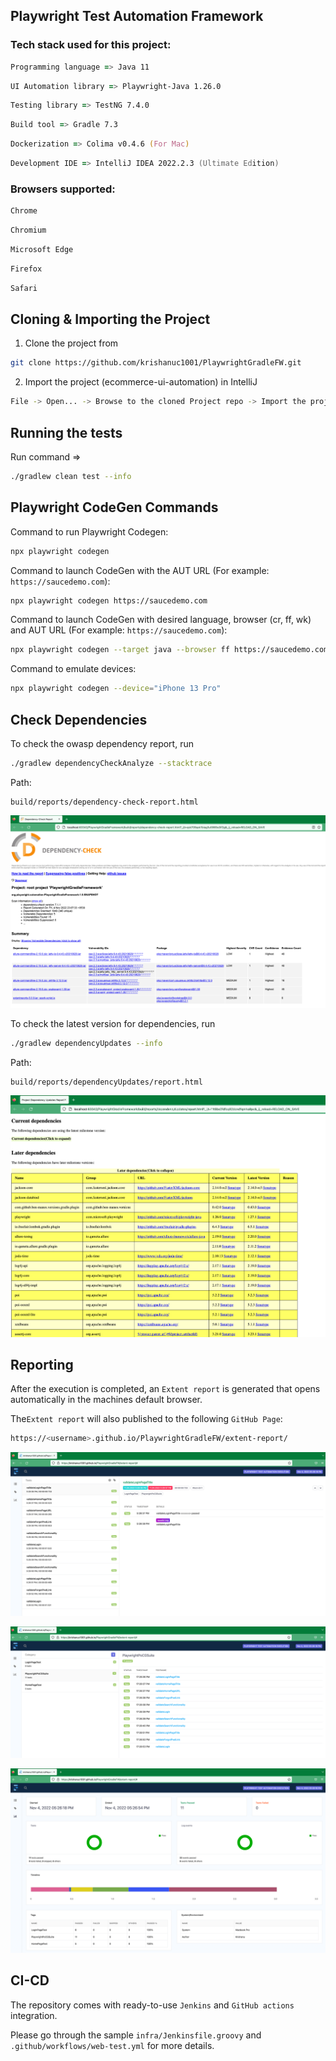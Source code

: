 ## Playwright Test Automation Framework

### Tech stack used for this project:

```zsh
Programming language => Java 11
```

```zsh
UI Automation library => Playwright-Java 1.26.0
```

```zsh
Testing library => TestNG 7.4.0
```


```zsh
Build tool => Gradle 7.3
```

```zsh
Dockerization => Colima v0.4.6 (For Mac)
```

```zsh
Development IDE => IntelliJ IDEA 2022.2.3 (Ultimate Edition)
```

### Browsers supported:

```zsh
Chrome
```

```zsh
Chromium
```

```zsh
Microsoft Edge
```

```zsh
Firefox
```

```zsh
Safari
```

## Cloning & Importing the Project

1. Clone the project from

```zsh
git clone https://github.com/krishanuc1001/PlaywrightGradleFW.git
```

2. Import the project (ecommerce-ui-automation) in IntelliJ

```zsh
File -> Open... -> Browse to the cloned Project repo -> Import the project by selecting build.gradle file
```

## Running the tests

Run command =>

```zsh
./gradlew clean test --info
```

## Playwright CodeGen Commands

Command to run Playwright Codegen:

```zsh
npx playwright codegen
```

Command to launch CodeGen with the AUT URL (For example: `https://saucedemo.com`):

```zsh
npx playwright codegen https://saucedemo.com
```

Command to launch CodeGen with desired language, browser (cr, ff, wk) and AUT URL (For example: `https://saucedemo.com`):

```zsh
npx playwright codegen --target java --browser ff https://saucedemo.com
```

Command to emulate devices:

```zsh
npx playwright codegen --device="iPhone 13 Pro"
```

## Check Dependencies

To check the owasp dependency report, run

```zsh
./gradlew dependencyCheckAnalyze --stacktrace
```

Path:

```
build/reports/dependency-check-report.html
```

![img_3.png](img_3.png)

To check the latest version for dependencies, run

```zsh
./gradlew dependencyUpdates --info
```

Path:

```
build/reports/dependencyUpdates/report.html
```

![img_4.png](img_4.png)

## Reporting

After the execution is completed, an `Extent report` is generated that opens automatically in the machines default
browser.

The`Extent report` will also published to the following `GitHub Page`:
```zsh
https://<username>.github.io/PlaywrightGradleFW/extent-report/
```

![img.png](img.png)

![img_1.png](img_1.png)

![img_2.png](img_2.png)

## CI-CD

The repository comes with ready-to-use `Jenkins` and `GitHub actions` integration.

Please go through the sample `infra/Jenkinsfile.groovy` and `.github/workflows/web-test.yml` for more details.